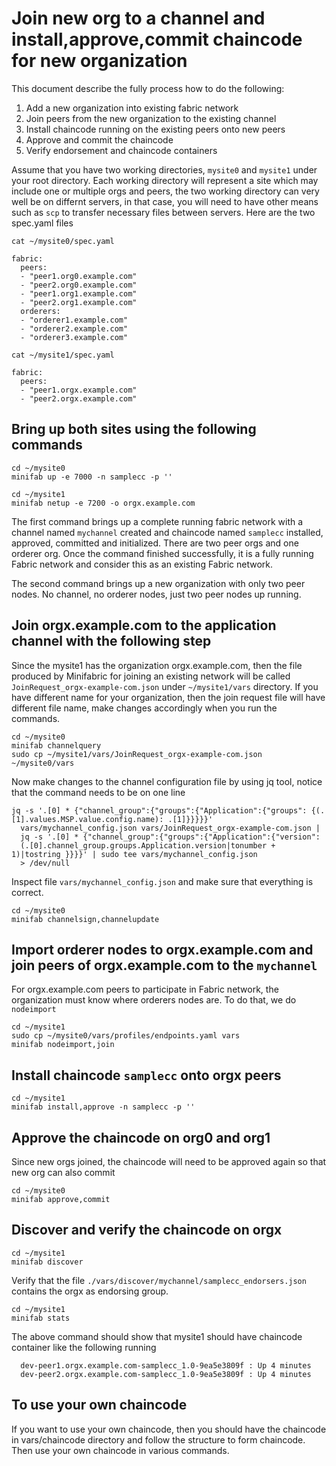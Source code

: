 # Join new org to a channel and install,approve,commit chaincode for new organization

This document describe the fully process how to do the following:

1. Add a new organization into existing fabric network
2. Join peers from the new organization to the existing channel
3. Install chaincode running on the existing peers onto new peers
4. Approve and commit the chaincode
5. Verify endorsement and chaincode containers

Assume that you have two working directories, `mysite0` and `mysite1` under your root directory. Each working
directory will represent a site which may include one or multiple orgs and peers, the two working directory
can very well be on differnt servers, in that case, you will need to have other means such as `scp` to transfer
necessary files between servers. Here are the two spec.yaml files

```
cat ~/mysite0/spec.yaml

fabric:
  peers:
  - "peer1.org0.example.com"
  - "peer2.org0.example.com"
  - "peer1.org1.example.com"
  - "peer2.org1.example.com"
  orderers:
  - "orderer1.example.com"
  - "orderer2.example.com"
  - "orderer3.example.com"

cat ~/mysite1/spec.yaml

fabric:
  peers:
  - "peer1.orgx.example.com"
  - "peer2.orgx.example.com"

```
 
## Bring up both sites using the following commands

```
cd ~/mysite0
minifab up -e 7000 -n samplecc -p ''

cd ~/mysite1
minifab netup -e 7200 -o orgx.example.com
```

The first command brings up a complete running fabric network with a channel named `mychannel`
created and chaincode named `samplecc` installed, approved, committed and initialized. There are
two peer orgs and one orderer org. Once the command finished successfully, it is a fully running
Fabric network and consider this as an existing Fabric network.

The second command brings up a new organization with only two peer nodes. No channel, no orderer
nodes, just two peer nodes up running.

## Join orgx.example.com to the application channel with the following step
Since the mysite1 has the organization orgx.example.com, then the file produced
by Minifabric for joining an existing network will be called `JoinRequest_orgx-example-com.json`
under `~/mysite1/vars` directory. If you have different name for your organization, then the
join request file will have different file name, make changes accordingly when you run the commands. 

```
cd ~/mysite0
minifab channelquery
sudo cp ~/mysite1/vars/JoinRequest_orgx-example-com.json ~/mysite0/vars
```

Now make changes to the channel configuration file by using jq tool, notice that the command needs to be on one line

```
jq -s '.[0] * {"channel_group":{"groups":{"Application":{"groups": {(.[1].values.MSP.value.config.name): .[1]}}}}}'
  vars/mychannel_config.json vars/JoinRequest_orgx-example-com.json |
  jq -s '.[0] * {"channel_group":{"groups":{"Application":{"version":
  (.[0].channel_group.groups.Application.version|tonumber + 1)|tostring }}}}' | sudo tee vars/mychannel_config.json
  > /dev/null
```

Inspect file `vars/mychannel_config.json` and make sure that everything is correct.

```
cd ~/mysite0
minifab channelsign,channelupdate
```

## Import orderer nodes to orgx.example.com and join peers of orgx.example.com to the `mychannel`
For orgx.example.com peers to participate in Fabric network, the organization must know where orderers nodes are.
To do that, we do `nodeimport`

```
cd ~/mysite1
sudo cp ~/mysite0/vars/profiles/endpoints.yaml vars
minifab nodeimport,join
```

## Install chaincode `samplecc` onto orgx peers

```
cd ~/mysite1
minifab install,approve -n samplecc -p ''
```

## Approve the chaincode on org0 and org1
Since new orgs joined, the chaincode will need to be approved again so that new org can also commit

```
cd ~/mysite0
minifab approve,commit
```


## Discover and verify the chaincode on orgx

```
cd ~/mysite1
minifab discover
```

Verify that the file `./vars/discover/mychannel/samplecc_endorsers.json` contains the orgx as
endorsing group.

```
cd ~/mysite1
minifab stats
```

The above command should show that mysite1 should have chaincode container like the following
running

```
  dev-peer1.orgx.example.com-samplecc_1.0-9ea5e3809f : Up 4 minutes
  dev-peer2.orgx.example.com-samplecc_1.0-9ea5e3809f : Up 4 minutes
```

## To use your own chaincode
If you want to use your own chaincode, then you should have the chaincode in vars/chaincode directory
and follow the structure to form chaincode. Then use your own chaincode in various commands.
